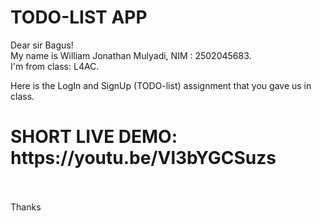 <h1>TODO-LIST APP</h1>

Dear sir Bagus!<br>
My name is William Jonathan Mulyadi, NIM : 2502045683.<br>
I'm from class: L4AC.<br>

Here is the LogIn and SignUp (TODO-list) assignment that you gave us in class.<br>

<h1>SHORT LIVE DEMO: https://youtu.be/Vl3bYGCSuzs <br></h1>
<br><br>
Thanks
